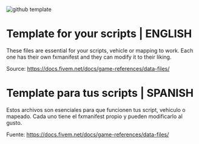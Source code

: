 ![github template](https://user-images.githubusercontent.com/32984490/167547299-3d5ae94e-3201-4f9b-b21b-c38a34487bcd.png)

# Template for your scripts | ENGLISH

These files are essential for your scripts, vehicle or mapping to work. Each one has their own fxmanifest and they can modify it to their liking.

Source: https://docs.fivem.net/docs/game-references/data-files/

# Template para tus scripts | SPANISH 

Estos archivos son esenciales para que funcionen tus script, vehiculo o mapeado. Cada uno tiene el fxmanifest propio y pueden modificarlo al gusto.

Fuente: https://docs.fivem.net/docs/game-references/data-files/
